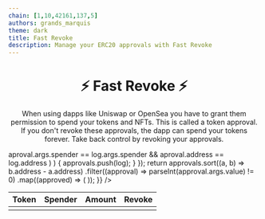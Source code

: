 ```yaml
---
chain: [1,10,42161,137,5]
authors: grands_marquis
theme: dark
title: Fast Revoke
description: Manage your ERC20 approvals with Fast Revoke
---
```


<div class="p-10">
  <center>
    <h1>⚡ Fast Revoke ⚡</h1>
    <p>
      When using dapps like Uniswap or OpenSea you have to grant them permission
      to spend your tokens and NFTs. This is called a token approval. If you
      don't revoke these approvals, the dapp can spend your tokens forever. Take
      back control by revoking your approvals.
    </p>
  </center>
  <PleaseConnect >
    <div class="overflow-x-auto">
      <table class="table">
        <thead>
          <tr>
            <th>Token</th>
            <th>Spender</th>
            <th>Amount</th>
            <th>Revoke</th>
          </tr>
        </thead>
        <tbody>
          <Events
            address={null}
            abi={ABIs.ERC20}
            eventName="Approval"
            args={[userAddress]}
            render={function (logs) {
              approvals = [];
              logs.reverse().forEach(function (log) {
                if (
                  log.args.value != null &&
                  !approvals.find(
                    (aproval) =>
                      aproval.args.spender == log.args.spender &&
                      aproval.address == log.address
                  )
                ) {
                  approvals.push(log);
                }
              });
              return approvals.sort((a, b) => b.address - a.address)
                .filter((approval) => parseInt(approval.args.value) != 0)
                .map((approved) => (
                  <tr>
                    <td>
                      <TokenName token={approved.address} />
                    </td>
                    <td>
                      <AddressDisplay address={approved.args.spender} />
                    </td>
                    <td>
                      <TokenAmount
                        token={approved.address}
                        amount={approved.args.value}
                      />
                    </td>
                    <td>
                      <ContractWrite
                        address={approved.address}
                        abi={[
                          {
                            inputs: [
                              {
                                internalType: "address",
                                name: "spender",
                                type: "address",
                                hidden: true,
                              },
                              {
                                internalType: "uint256",
                                name: "amount",
                                type: "uint256",
                                hidden: true,
                              },
                            ],
                            name: "approve",
                            outputs: [
                              {
                                internalType: "bool",
                                name: "",
                                type: "bool",
                              },
                            ],
                            stateMutability: "nonpayable",
                            type: "function",
                          },
                        ]}
                        functionName="approve"
                        buttonText="Revoke"
                        args={[approved.args.spender, 0]}
                      />
                    </td>
                  </tr>
                ));
            }}
          />
        </tbody>
      </table>
    </div>
  </PleaseConnect>
</div>
